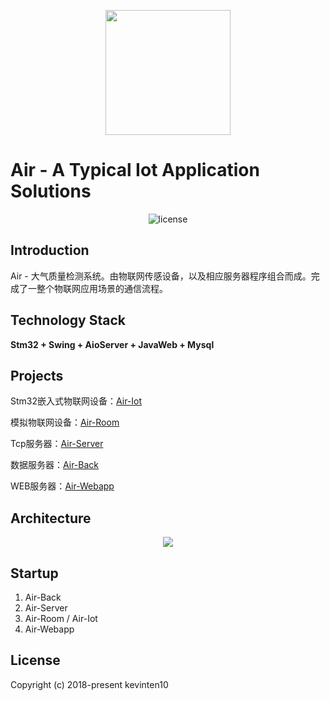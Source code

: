 <p align="center">
  <img src="https://github.com/kevinten10/Air/blob/master/Air.png" style="height:200px"/>
</p>

# Air - A Typical Iot Application Solutions

<p align="center">
  <img src="https://img.shields.io/github/license/mashape/apistatus.svg" alt="license"/>
</p>

## Introduction

Air - 大气质量检测系统。由物联网传感设备，以及相应服务器程序组合而成。完成了一整个物联网应用场景的通信流程。

## Technology Stack

**Stm32 + Swing + AioServer + JavaWeb + Mysql**

## Projects

Stm32嵌入式物联网设备：[Air-Iot](https://github.com/kevinten10/Air-Iot)

模拟物联网设备：[Air-Room](https://github.com/kevinten10/Air-Room)

Tcp服务器：[Air-Server](https://github.com/kevinten10/Air-Server)

数据服务器：[Air-Back](https://github.com/kevinten10/Air-Back)

WEB服务器：[Air-Webapp](https://github.com/kevinten10/Air-Webapp)

## Architecture

<p align="center">
  <img src="https://github.com/kevinten10/Air/blob/master/%E6%9E%B6%E6%9E%84%E5%9B%BE.png" />
</p>

## Startup

1. Air-Back
2. Air-Server
3. Air-Room / Air-Iot
4. Air-Webapp

## License

Copyright (c) 2018-present kevinten10



